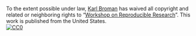 To the extent possible under law,
[Karl Broman](http://github.com/kbroman)
has waived all copyright and related or neighboring rights to
&ldquo;[Workshop on Reproducible Research](https://github.com/kbroman/RR_Workshop)&rdquo;.
This work is published from the United States.
<br/>
[![CC0](http://i.creativecommons.org/p/zero/1.0/88x31.png)](http://creativecommons.org/publicdomain/zero/1.0/)

